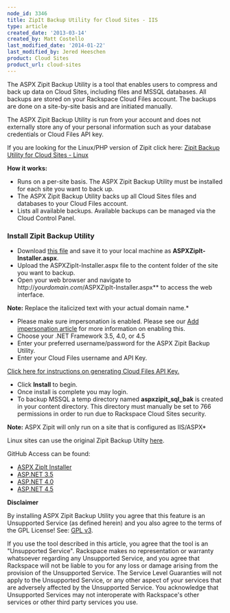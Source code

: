 ```yaml
---
node_id: 3346
title: ZipIt Backup Utility for Cloud Sites - IIS
type: article
created_date: '2013-03-14'
created_by: Matt Costello
last_modified_date: '2014-01-22'
last_modified_by: Jered Heeschen
product: Cloud Sites
product_url: cloud-sites
---
```


The ASPX Zipit Backup Utility is a tool that enables users to compress
and back up data on Cloud Sites, including files and MSSQL databases.
All backups are stored on your Rackspace Cloud Files account. The
backups are done on a site-by-site basis and are initiated manually.

The ASPX Zipit Backup Utility is run from your account and does not
externally store any of your personal information such as your database
credentials or Cloud Files API key.

If you are looking for the Linux/PHP version of Zipit click here: [Zipit Backup Utility for Cloud Sites - Linux](http://zipitbackup.com)

**How it works:**

-   Runs on a per-site basis. The ASPX Zipit Backup Utility must be
    installed for each site you want to back up.
-   The ASPX Zipit Backup Utility backs up all Cloud Sites files and
    databases to your Cloud Files account.
-   Lists all available backups. Available backups can be managed via
    the Cloud Control Panel.

### Install Zipit Backup Utility

-   Download [this file](https://raw.github.com/onesandzeros415/ASPXZipIt-Installer/master/ASPXZipIt-Installer/ASPXZipIt-Installer.aspx) and save it to your local machine as **ASPXZipIt-Installer.aspx**.
-   Upload the ASPXZipIt-Installer.aspx file to the content folder of
    the site you want to backup.
-   Open your web browser and navigate to
    http://*yourdomain.com*/ASPXZipIt-Installer.aspx** to access the
    web interface.

  **Note:** Replace the italicized text with your actual domain name.*

-   Please make sure impersonation is enabled. Please see our [Add impersonation article](/how-to/add-impersonation-to-your-aspnet-cloud-site) for more information on enabling this.
-   Choose your .NET Framework 3.5, 4.0, or 4.5
-   Enter your preferred username/password for the ASPX Zipit
    Backup Utility.
-   Enter your Cloud Files username and API Key.

  [Click here for instructions on generating Cloud Files API Key.](/how-to/view-and-reset-your-api-key)

-   Click **Install** to begin.
-   Once install is complete you may login.
-   To backup MSSQL a temp directory named **aspxzipit_sql_bak** is
    created in your content directory.  This directory must manually be
    set to 766 permissions in order to run due to Rackspace Cloud
    Sites security.

**Note:** ASPX Zipit will only run on a site that is configured as
IIS/ASPX*

Linux sites can use the original Zipit Backup Utilty [here](http://zipitbackup.com).

GitHub Access can be found:

-  [ASPX ZipIt Installer](http://onesandzeros415.github.io/ASPXZipIt-Installer/)
-  [ASP.NET 3.5](http://onesandzeros415.github.com/ASPXZipIt-NET35/)
-  [ASP.NET 4.0](http://onesandzeros415.github.com/ASPXZipIt-NET40/)
-  [ASP.NET 4.5](http://onesandzeros415.github.com/ASPXZipIt-NET45/)

**Disclaimer**

By installing ASPX Zipit Backup Utility you agree that this feature is
an Unsupported Service (as defined herein) and you also agree to the
terms of the GPL License! See: [GPL v3](http://www.gnu.org/licenses/gpl-3.0.en.html).

If you use the tool described in this article, you agree that the tool
is an "Unsupported Service". Rackspace makes no representation or
warranty whatsoever regarding any Unsupported Service, and you agree
that Rackspace will not be liable to you for any loss or damage arising
from the provision of the Unsupported Service. The Service Level
Guaranties will not apply to the Unsupported Service, or any other
aspect of your services that are adversely affected by the Unsupported
Service. You acknowledge that Unsupported Services may not interoperate
with Rackspace's other services or other third party services you use.
